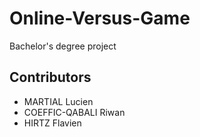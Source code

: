 # Online-Versus-Game
Bachelor's degree project

## Contributors
* MARTIAL Lucien
* COEFFIC-QABALI Riwan
* HIRTZ Flavien
